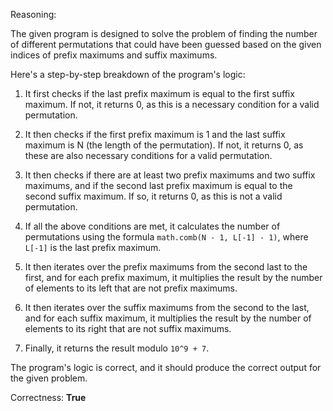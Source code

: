 Reasoning:

The given program is designed to solve the problem of finding the number of different permutations that could have been guessed based on the given indices of prefix maximums and suffix maximums.

Here's a step-by-step breakdown of the program's logic:

1. It first checks if the last prefix maximum is equal to the first suffix maximum. If not, it returns 0, as this is a necessary condition for a valid permutation.

2. It then checks if the first prefix maximum is 1 and the last suffix maximum is N (the length of the permutation). If not, it returns 0, as these are also necessary conditions for a valid permutation.

3. It then checks if there are at least two prefix maximums and two suffix maximums, and if the second last prefix maximum is equal to the second suffix maximum. If so, it returns 0, as this is not a valid permutation.

4. If all the above conditions are met, it calculates the number of permutations using the formula `math.comb(N - 1, L[-1] - 1)`, where `L[-1]` is the last prefix maximum.

5. It then iterates over the prefix maximums from the second last to the first, and for each prefix maximum, it multiplies the result by the number of elements to its left that are not prefix maximums.

6. It then iterates over the suffix maximums from the second to the last, and for each suffix maximum, it multiplies the result by the number of elements to its right that are not suffix maximums.

7. Finally, it returns the result modulo `10^9 + 7`.

The program's logic is correct, and it should produce the correct output for the given problem.

Correctness: **True**